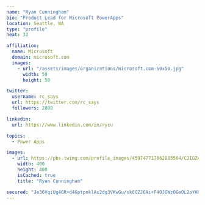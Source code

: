 ```yaml
---
name: "Ryan Cunningham"
bio: "Product Lead for Microsoft PowerApps"
location: Seattle, WA
type: "profile"
heat: 32

affiliation:
  name: Microsoft
  domain: microsoft.com
  images:
    - url: "/assets/images/organizations/microsoft.com-50x50.jpg"
      width: 50
      height: 50

twitter:
  username: rc_says
  url: https://twitter.com/rc_says
  followers: 2880

linkedin:
  url: https://www.linkedin.com/in/rycu

topics:
  - Power Apps

images:
  - url: https://pbs.twimg.com/profile_images/459747717862805504/CJIGZejd_400x400.png
    width: 400
    height: 400
    isCached: true
    title: "Ryan Cunningham"

secured: "Je36VqiUg46R+d4GptpnklAx2dg3VKwGu/sk6GZJ6Ai+F4OJGWzOGeOL2oYH8vfsQClPkrBV1c9+oH8KLB0/I+xgppwIBLsn90f/+5wAB9r1elfpTbhA+gYLdrl0Fm3qLJBb5+ejKOWBf1GugmX/A95CqVwXtwyoaDK+Bhu3ckszquDFeL94feeBsJgIHvde1dNGVxp8/sQSiWQOkQcTWI0tIPknTGQGYnGsqewAdGoiIFNU1W5ojIpiJkgphtECzUnQBvCLqvKXZy04A62Af8W5JM2b+RUuZpPDdsOxo50nwxKj9HunhqVfugD15weXjNSw4oKMw5SxI3u8EcjrSjrvCc0TCQw7kqfAwVro7SzZnT+4XpBjJ5YmbV1X7FRaMpgfRVHUpIMgMBf9CnlQr9uumB9HUTLuTx9Nwsv/+bQ=;/SU44Bh/zEL1zXEt06kOvw=="
---
```


